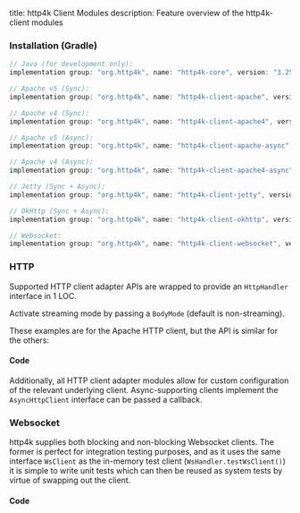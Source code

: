 title: http4k Client Modules
description: Feature overview of the http4k-client modules

### Installation (Gradle)

```groovy
// Java (for development only):
implementation group: "org.http4k", name: "http4k-core", version: "3.256.1"

// Apache v5 (Sync): 
implementation group: "org.http4k", name: "http4k-client-apache", version: "3.256.1"

// Apache v4 (Sync): 
implementation group: "org.http4k", name: "http4k-client-apache4", version: "3.256.1"

// Apache v5 (Async): 
implementation group: "org.http4k", name: "http4k-client-apache-async", version: "3.256.1"

// Apache v4 (Async): 
implementation group: "org.http4k", name: "http4k-client-apache4-async", version: "3.256.1"

// Jetty (Sync + Async): 
implementation group: "org.http4k", name: "http4k-client-jetty", version: "3.256.1"

// OkHttp (Sync + Async): 
implementation group: "org.http4k", name: "http4k-client-okhttp", version: "3.256.1"

// Websocket: 
implementation group: "org.http4k", name: "http4k-client-websocket", version: "3.256.1"
```

### HTTP
Supported HTTP client adapter APIs are wrapped to provide an `HttpHandler` interface in 1 LOC.

Activate streaming mode by passing a `BodyMode` (default is non-streaming).

These examples are for the Apache HTTP client, but the API is similar for the others:

#### Code [<img class="octocat"/>](https://github.com/http4k/http4k/blob/master/src/docs/guide/modules/clients/example_http.kt)

<script src="https://gist-it.appspot.com/https://github.com/http4k/http4k/blob/master/src/docs/guide/modules/clients/example_http.kt"></script>

Additionally, all HTTP client adapter modules allow for custom configuration of the relevant underlying client. Async-supporting clients implement the `AsyncHttpClient` interface can be passed a callback.

### Websocket
http4k supplies both blocking and non-blocking Websocket clients. The former is perfect for integration testing purposes, and as it uses the same interface `WsClient` as the in-memory test client (`WsHandler.testWsClient()`) it is simple to write unit tests which can then be reused as system tests by virtue of swapping out the client.

#### Code [<img class="octocat"/>](https://github.com/http4k/http4k/blob/master/src/docs/guide/modules/clients/example_websocket.kt)

<script src="https://gist-it.appspot.com/https://github.com/http4k/http4k/blob/master/src/docs/guide/modules/clients/example_websocket.kt"></script>
